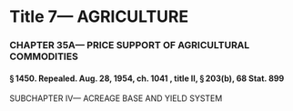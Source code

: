 
# Title 7— AGRICULTURE
### CHAPTER 35A— PRICE SUPPORT OF AGRICULTURAL COMMODITIES
#### § 1450. Repealed. Aug. 28, 1954, ch. 1041 , title II, § 203(b), 68 Stat. 899

SUBCHAPTER IV— ACREAGE BASE AND YIELD SYSTEM
